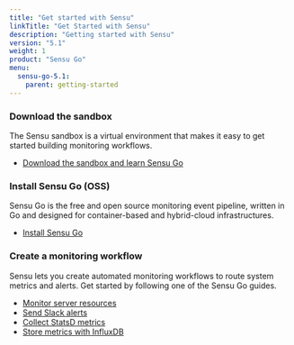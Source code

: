 ```yaml
---
title: "Get started with Sensu"
linkTitle: "Get Started with Sensu"
description: "Getting started with Sensu"
version: "5.1"
weight: 1
product: "Sensu Go"
menu:
  sensu-go-5.1:
    parent: getting-started
---
```


### Download the sandbox

The Sensu sandbox is a virtual environment that makes it easy to get started building monitoring workflows.

- [Download the sandbox and learn Sensu Go][1]

### Install Sensu Go (OSS)

Sensu Go is the free and open source monitoring event pipeline, written in Go and designed for container-based and hybrid-cloud infrastructures.

- [Install Sensu Go][2]

### Create a monitoring workflow

Sensu lets you create automated monitoring workflows to route system metrics and alerts.
Get started by following one of the Sensu Go guides.

- [Monitor server resources][3]
- [Send Slack alerts][4]
- [Collect StatsD metrics][5]
- [Store metrics with InfluxDB][6]

[1]: ../sandbox
[2]: ../../installation/install-sensu
[3]: ../../guides/monitor-server-resources
[4]: ../../guides/send-slack-alerts
[5]: ../../guides/aggregate-metrics-statsd
[6]: ../../guides/influx-db-metric-handler

